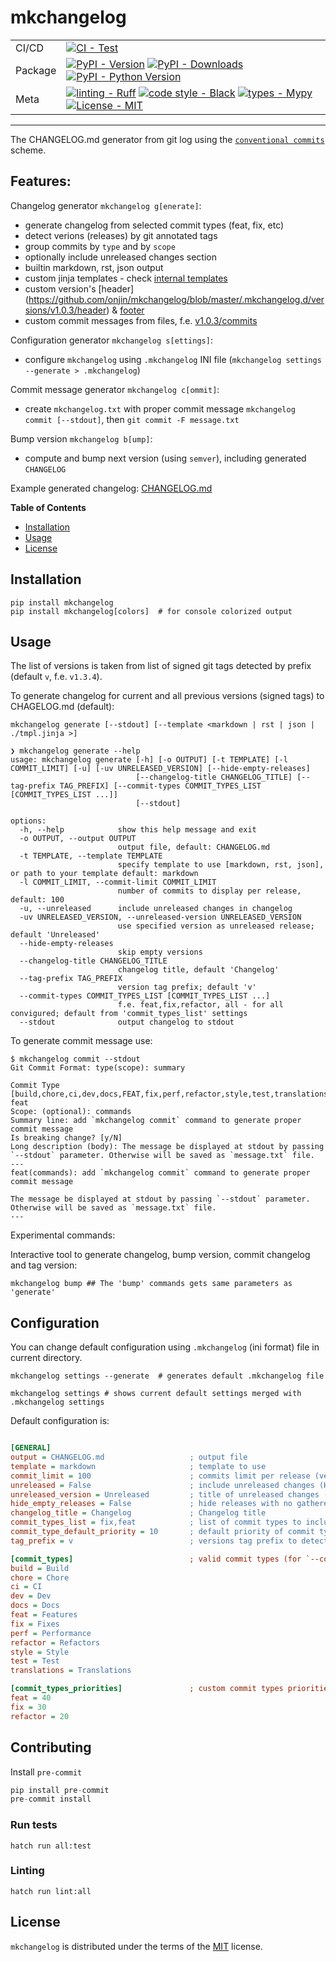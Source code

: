 # mkchangelog

<div align="center">

|         |                                                                                                                                                                                                                                                                                                                                                                                                                                                                                                  |
| ------- | ------------------------------------------------------------------------------------------------------------------------------------------------------------------------------------------------------------------------------------------------------------------------------------------------------------------------------------------------------------------------------------------------------------------------------------------------------------------------------------------------ |
| CI/CD   | [![CI - Test](https://github.com/onjin/mkchangelog/actions/workflows/test.yml/badge.svg)](https://github.com/onjin/mkchangelog/actions/workflows/test.yml)                                                                                                                                                                                                                                                                                                                                       |
| Package | [![PyPI - Version](https://img.shields.io/pypi/v/mkchangelog.svg?logo=pypi&label=PyPI&logoColor=gold)](https://pypi.org/project/mkchangelog/) [![PyPI - Downloads](https://img.shields.io/pypi/dm/mkchangelog.svg?color=blue&label=Downloads&logo=pypi&logoColor=gold)](https://pypi.org/project/mkchangelog/) [![PyPI - Python Version](https://img.shields.io/pypi/pyversions/mkchangelog.svg?logo=python&label=Python&logoColor=gold)](https://pypi.org/project/mkchangelog/)                 |
| Meta    | [![linting - Ruff](https://img.shields.io/endpoint?url=https://raw.githubusercontent.com/astral-sh/ruff/main/assets/badge/v2.json)](https://github.com/astral-sh/ruff) [![code style - Black](https://img.shields.io/badge/code%20style-black-000000.svg)](https://github.com/psf/black) [![types - Mypy](https://img.shields.io/badge/types-Mypy-blue.svg)](https://github.com/python/mypy) [![License - MIT](https://img.shields.io/badge/license-MIT-9400d3.svg)](https://spdx.org/licenses/) |

</div>

---

The CHANGELOG.md generator from git log using the [`conventional commits`](https://www.conventionalcommits.org/en/v1.0.0/) scheme.

## Features:

Changelog generator `mkchangelog g[enerate]`:
- generate changelog from selected commit types (feat, fix, etc)
- detect verions (releases) by git annotated tags
- group commits by `type` and by `scope`
- optionally include unreleased changes section
- builtin markdown, rst, json output
- custom jinja templates - check [internal templates](https://github.com/onjin/mkchangelog/blob/master/mkchangelog/templates/)
- custom version's [header] (https://github.com/onjin/mkchangelog/blob/master/.mkchangelog.d/versions/v1.0.3/header) & [footer](https://github.com/onjin/mkchangelog/blob/master/.mkchangelog.d/versions/v1.0.3/footer)
- custom commit messages from files, f.e. [v1.0.3/commits](https://github.com/onjin/mkchangelog/blob/master/.mkchangelog.d/versions/v1.0.3/commits/)

Configuration generator `mkchangelog s[ettings]`:
- configure `mkchangelog` using `.mkchangelog` INI file (`mkchangelog settings --generate > .mkchangelog`)

Commit message generator `mkchangelog c[ommit]`:
- create `mkchangelog.txt` with proper commit message `mkchangelog commit [--stdout]`, then `git commit -F message.txt`

Bump version `mkchangelog b[ump]`:
- compute and bump next version (using `semver`), including generated `CHANGELOG`


Example generated changelog: [CHANGELOG.md](CHANGELOG.md)

**Table of Contents**

- [Installation](#installation)
- [Usage](#usage)
- [License](#license)

## Installation

```console
pip install mkchangelog
pip install mkchangelog[colors]  # for console colorized output
```

## Usage

The list of versions is taken from list of signed git tags detected by prefix (default `v`, f.e. `v1.3.4`).

To generate changelog for current and all previous versions (signed tags) to CHAGELOG.md (default):

```console
mkchangelog generate [--stdout] [--template <markdown | rst | json | ./tmpl.jinja >]
```

```console
❯ mkchangelog generate --help
usage: mkchangelog generate [-h] [-o OUTPUT] [-t TEMPLATE] [-l COMMIT_LIMIT] [-u] [-uv UNRELEASED_VERSION] [--hide-empty-releases]
                            [--changelog-title CHANGELOG_TITLE] [--tag-prefix TAG_PREFIX] [--commit-types COMMIT_TYPES_LIST [COMMIT_TYPES_LIST ...]]
                            [--stdout]

options:
  -h, --help            show this help message and exit
  -o OUTPUT, --output OUTPUT
                        output file, default: CHANGELOG.md
  -t TEMPLATE, --template TEMPLATE
                        specify template to use [markdown, rst, json], or path to your template default: markdown
  -l COMMIT_LIMIT, --commit-limit COMMIT_LIMIT
                        number of commits to display per release, default: 100
  -u, --unreleased      include unreleased changes in changelog
  -uv UNRELEASED_VERSION, --unreleased-version UNRELEASED_VERSION
                        use specified version as unreleased release; default 'Unreleased'
  --hide-empty-releases
                        skip empty versions
  --changelog-title CHANGELOG_TITLE
                        changelog title, default 'Changelog'
  --tag-prefix TAG_PREFIX
                        version tag prefix; default 'v'
  --commit-types COMMIT_TYPES_LIST [COMMIT_TYPES_LIST ...]
                        f.e. feat,fix,refactor, all - for all convigured; default from 'commit_types_list' settings
  --stdout              output changelog to stdout
```

To generate commit message use:

```console
$ mkchangelog commit --stdout
Git Commit Format: type(scope): summary

Commit Type [build,chore,ci,dev,docs,FEAT,fix,perf,refactor,style,test,translations]: feat
Scope: (optional): commands
Summary line: add `mkchangelog commit` command to generate proper commit message
Is breaking change? [y/N]
Long description (body): The message be displayed at stdout by passing `--stdout` parameter. Otherwise will be saved as `message.txt` file.
---
feat(commands): add `mkchangelog commit` command to generate proper commit message

The message be displayed at stdout by passing `--stdout` parameter. Otherwise will be saved as `message.txt` file.
---
```

Experimental commands:

Interactive tool to generate changelog, bump version, commit changelog and tag version:

```console
mkchangelog bump ## The 'bump' commands gets same parameters as 'generate'
```

## Configuration

You can change default configuration using `.mkchangelog` (ini format) file in current directory.

```console
mkchangelog settings --generate  # generates default .mkchangelog file
```

```console
mkchangelog settings # shows current default settings merged with .mkchangelog settings
```

Default configuration is:
```ini

[GENERAL]
output = CHANGELOG.md                   ; output file
template = markdown                     ; template to use
commit_limit = 100                      ; commits limit per release (version)
unreleased = False                      ; include unreleased changes (HEAD...last_version)
unreleased_version = Unreleased         ; title of unreleased changes (f.e. next version v3.0.0)
hide_empty_releases = False             ; hide releases with no gathered commits
changelog_title = Changelog             ; Changelog title
commit_types_list = fix,feat            ; list of commit types to include in Changelog
commit_type_default_priority = 10       ; default priority of commit type, for Changelog ordering
tag_prefix = v                          ; versions tag prefix to detect/generate git tags

[commit_types]                          ; valid commit types (for `--commit-types all`) and their names
build = Build
chore = Chore
ci = CI
dev = Dev
docs = Docs
feat = Features
fix = Fixes
perf = Performance
refactor = Refactors
style = Style
test = Test
translations = Translations

[commit_types_priorities]               ; custom commit types priorities, for Changelog ordering
feat = 40
fix = 30
refactor = 20
```

## Contributing

Install `pre-commit`

```python
pip install pre-commit
pre-commit install
```

### Run tests

```console
hatch run all:test
```

### Linting

```console
hatch run lint:all
```

## License

`mkchangelog` is distributed under the terms of the [MIT](https://spdx.org/licenses/MIT.html) license.
